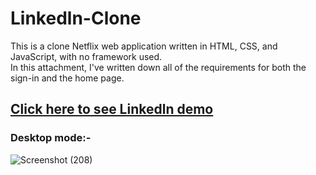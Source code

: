 # Linkedln-Clone
This is a clone Netflix web application written in HTML, CSS, and JavaScript, with no framework used.<br>
In this attachment, I've written down all of the requirements for both the sign-in and the home page.
## [Click here to see Linkedln demo](https://980abhi.github.io/Linkedln-Clone/)
### Desktop mode:-
![Screenshot (208)](https://user-images.githubusercontent.com/105748163/185457006-8ef46ab6-fe77-46fc-a264-d9c2373c85e6.png)

